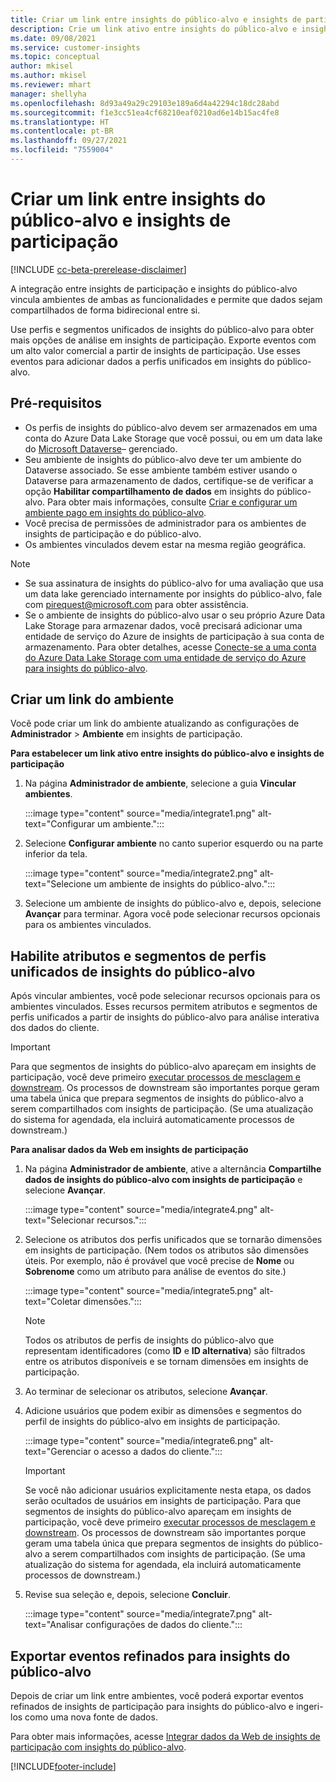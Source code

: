 ```yaml
---
title: Criar um link entre insights do público-alvo e insights de participação
description: Crie um link ativo entre insights do público-alvo e insights de participação para permitir o compartilhamento bidirecional de dados.
ms.date: 09/08/2021
ms.service: customer-insights
ms.topic: conceptual
author: mkisel
ms.author: mkisel
ms.reviewer: mhart
manager: shellyha
ms.openlocfilehash: 8d93a49a29c29103e189a6d4a42294c18dc28abd
ms.sourcegitcommit: f1e3cc51ea4cf68210eaf0210ad6e14b15ac4fe8
ms.translationtype: HT
ms.contentlocale: pt-BR
ms.lasthandoff: 09/27/2021
ms.locfileid: "7559004"
---
```

# <a name="create-a-link-between-audience-insights-and-engagement-insights"></a>Criar um link entre insights do público-alvo e insights de participação

[!INCLUDE [cc-beta-prerelease-disclaimer](includes/cc-beta-prerelease-disclaimer.md)]

A integração entre insights de participação e insights do público-alvo vincula ambientes de ambas as funcionalidades e permite que dados sejam compartilhados de forma bidirecional entre si.

Use perfis e segmentos unificados de insights do público-alvo para obter mais opções de análise em insights de participação. Exporte eventos com um alto valor comercial a partir de insights de participação. Use esses eventos para adicionar dados a perfis unificados em insights do público-alvo.

## <a name="prerequisites"></a>Pré-requisitos

- Os perfis de insights do público-alvo devem ser armazenados em uma conta do Azure Data Lake Storage que você possui, ou em um data lake do [Microsoft Dataverse](/powerapps/maker/data-platform/data-platform-intro.md)&ndash; gerenciado. 
- Seu ambiente de insights do público-alvo deve ter um ambiente do Dataverse associado. Se esse ambiente também estiver usando o Dataverse para armazenamento de dados, certifique-se de verificar a opção **Habilitar compartilhamento de dados** em insights do público-alvo. Para obter mais informações, consulte [Criar e configurar um ambiente pago em insights do público-alvo](../audience-insights/get-started-paid.md).
- Você precisa de permissões de administrador para os ambientes de insights de participação e do público-alvo.
- Os ambientes vinculados devem estar na mesma região geográfica.

> [!NOTE]
> - Se sua assinatura de insights do público-alvo for uma avaliação que usa um data lake gerenciado internamente por insights do público-alvo, fale com [pirequest@microsoft.com](mailto:pirequest@microsoft.com) para obter assistência. 
> - Se o ambiente de insights do público-alvo usar o seu próprio Azure Data Lake Storage para armazenar dados, você precisará adicionar uma entidade de serviço do Azure de insights de participação à sua conta de armazenamento. Para obter detalhes, acesse [Conecte-se a uma conta do Azure Data Lake Storage com uma entidade de serviço do Azure para insights do público-alvo](../audience-insights/connect-service-principal.md). 


## <a name="create-an-environment-link"></a>Criar um link do ambiente

Você pode criar um link do ambiente atualizando as configurações de **Administrador** > **Ambiente** em insights de participação.

**Para estabelecer um link ativo entre insights do público-alvo e insights de participação**

1. Na página **Administrador de ambiente**, selecione a guia **Vincular ambientes**.

    :::image type="content" source="media/integrate1.png" alt-text="Configurar um ambiente.":::

1. Selecione **Configurar ambiente** no canto superior esquerdo ou na parte inferior da tela.

     :::image type="content" source="media/integrate2.png" alt-text="Selecione um ambiente de insights do público-alvo.":::

1. Selecione um ambiente de insights do público-alvo e, depois, selecione **Avançar** para terminar. Agora você pode selecionar recursos opcionais para os ambientes vinculados.
 
## <a name="enable-audience-insights-unified-profiles-attributes-and-segments"></a>Habilite atributos e segmentos de perfis unificados de insights do público-alvo

Após vincular ambientes, você pode selecionar recursos opcionais para os ambientes vinculados. Esses recursos permitem atributos e segmentos de perfis unificados a partir de insights do público-alvo para análise interativa dos dados do cliente.

> [!IMPORTANT]
> Para que segmentos de insights do público-alvo apareçam em insights de participação, você deve primeiro [executar processos de mesclagem e downstream](../audience-insights/merge-entities.md). Os processos de downstream são importantes porque geram uma tabela única que prepara segmentos de insights do público-alvo a serem compartilhados com insights de participação. (Se uma atualização do sistema for agendada, ela incluirá automaticamente processos de downstream.)

**Para analisar dados da Web em insights de participação**

1. Na página **Administrador de ambiente**, ative a alternância **Compartilhe dados de insights do público-alvo com insights de participação** e selecione **Avançar**.

    :::image type="content" source="media/integrate4.png" alt-text="Selecionar recursos.":::

1. Selecione os atributos dos perfis unificados que se tornarão dimensões em insights de participação. (Nem todos os atributos são dimensões úteis. Por exemplo, não é provável que você precise de **Nome** ou **Sobrenome** como um atributo para análise de eventos do site.)

    :::image type="content" source="media/integrate5.png" alt-text="Coletar dimensões.":::

   >[!NOTE]
   > Todos os atributos de perfis de insights do público-alvo que representam identificadores (como **ID** e **ID alternativa**) são filtrados entre os atributos disponíveis e se tornam dimensões em insights de participação.

1. Ao terminar de selecionar os atributos, selecione **Avançar**.
1. Adicione usuários que podem exibir as dimensões e segmentos do perfil de insights do público-alvo em insights de participação.

    :::image type="content" source="media/integrate6.png" alt-text="Gerenciar o acesso a dados do cliente.":::

   > [!IMPORTANT]
   > Se você não adicionar usuários explicitamente nesta etapa, os dados serão ocultados de usuários em insights de participação.
   > Para que segmentos de insights do público-alvo apareçam em insights de participação, você deve primeiro [executar processos de mesclagem e downstream](../audience-insights/merge-entities.md). Os processos de downstream são importantes porque geram uma tabela única que prepara segmentos de insights do público-alvo a serem compartilhados com insights de participação. (Se uma atualização do sistema for agendada, ela incluirá automaticamente processos de downstream.)

1. Revise sua seleção e, depois, selecione **Concluir**.

    :::image type="content" source="media/integrate7.png" alt-text="Analisar configurações de dados do cliente.":::

## <a name="export-refined-events-to-audience-insights"></a>Exportar eventos refinados para insights do público-alvo

Depois de criar um link entre ambientes, você poderá exportar eventos refinados de insights de participação para insights do público-alvo e ingeri-los como uma nova fonte de dados. 

Para obter mais informações, acesse [Integrar dados da Web de insights de participação com insights do público-alvo](../audience-insights/integrate-engagement-insights.md).

<!--
## Share engagement insights refined events with audience insights

After you create a link between environments, a new option becomes available for you to share [refined events](refined-events.md) with audience insights.

Consider the following when creating refined events for audience insights: 

- Provide a meaningful name for the refined event. It will be used as an activity name in audience insights.
- Select at least the following properties to create an activity in audience insights: 
    - Signal.Action.Name indicates the activity details.
    - Signal.User.Id maps with the customer ID.
    - Signal.View.Uri is a web address as a basis for segments or measures.
    - Signal.Export.Id is a primary key for events.
    - Signal.Timestamp determines the date and time for the activity.

To share refined events:

1. From the engagement insights menu, select **Data** and then select the **Events** tab.
2. On the **Action** menu, select **Share as activity**.

    :::image type="content" source="media/integrate8.png" alt-text="Data shared events settings.":::

3. You can view and stop actively shared events on the **Export and Sharing** tab.
4. -- per Michael K, we need a mock here (Mukesh needs to update to reflect what happens in AUI once a user shares a refined event (i.e. no longer AUI, data wrangler needs to go discover data in the storage, the shared event is available as a DS and entity, correct?)

### Attach refined events shared as activities to unified profiles in audience insights

You can bring customer web activity data from engagement insights into audience insights. In addition to transactional, demographic, or behavioral data, you can view activities on the web in unified customer profiles. You can then use these profiles to get insights such as segments, measures, and predictions for audience activation.

Follow the steps in [data unification](../audience-insights/data-unification.md) to map, match, and merge website authentication information to unified profiles in audience insights.

You can also share refined events that are now available in audience insights, identified as data sources and entities. 

Next, you can relate event data from engagement insights as unified activities in customer profiles.

### Relate refined event data as an activity of a customer profile

After unifying the data, you can configure the activity for the customer profile. For more information, go to [Customer activities](../audience-insights/activities.md).

:::image type="content" source="media/web-event-activity.png" alt-text="Activities page with expanded Edit activity pane.":::

Next, configure the new activity by using mapping elements: 

- **Primary Key**: Signal.Export.Id, a unique ID that is available for every event record in engagement insights. This property is automatically generated.

- **Timestamp**: Signal.Timestamp in the event property.

- **Event**: Signal.Name, the event name that you want to track.

- **Web address**: Signal.View.Uri that refers to the URI of the page that created the event.

- **Details**: Signal.Action.Name to represent the information to associate with the event. The selected property in this case indicates that the event is for email promotion.

- **Activity type**: In this example, we choose the existing activity type WebLog. This selection is a useful filter option to run prediction models or create segments based on this activity type.

- **Set up relationship**: This important setting ties the activity to existing customer profiles. **Signal.User.Id** is the identifier configured in the SDK to be collected. It relates to the user ID in other data sources that are configured in audience insights. 

This example configures the relationship between Signal.User.Id and RetailCustomers:CustomerRetailId, which is the primary key that was identified in the map step of the data unification process.

After processing the activities, you can review customer records and open a customer card to see activities from engagement insights in the timeline. 

> [!TIP]
> To find a customer ID that has an engagement insights activity, go to **Entities** and preview the data for the UnifiedActivity entity. **ActivityTypeDisplay = WebLog** contains the engagement insights activity configured in the preceding example. Copy the customer ID for one of those records and search<!--note from editor: Edit okay? I couldn't quite follow this.-- > for that ID on the **Customers** page.

--> 

[!INCLUDE[footer-include](../includes/footer-banner.md)]
